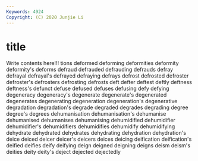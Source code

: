 ```yaml
---
Keywords: 4924
Copyright: (C) 2020 Junjie Li
---
```


# title

Write contents here!!!
tions 
deformed
deforming 
deformities 
deformity 
deformity's 
deforms 
defraud 
defrauded 
defrauding 
defrauds 
defray
defrayal 
defrayal's 
defrayed 
defraying 
defrays 
defrost 
defrosted 
defroster 
defroster's 
defrosters
defrosting 
defrosts 
deft 
defter 
deftest 
deftly 
deftness 
deftness's 
defunct 
defuse
defused 
defuses 
defusing 
defy 
defying 
degeneracy 
degeneracy's 
degenerate 
degenerate's 
degenerated
degenerates 
degenerating 
degeneration 
degeneration's 
degenerative 
degradation 
degradation's 
degrade 
degraded 
degrades
degrading 
degree 
degree's 
degrees 
dehumanisation 
dehumanisation's 
dehumanise 
dehumanised 
dehumanises 
dehumanising
dehumidified 
dehumidifier 
dehumidifier's 
dehumidifiers 
dehumidifies 
dehumidify 
dehumidifying 
dehydrate 
dehydrated 
dehydrates
dehydrating 
dehydration 
dehydration's 
deice 
deiced 
deicer 
deicer's 
deicers 
deices 
deicing
deification 
deification's 
deified 
deifies 
deify 
deifying 
deign 
deigned 
deigning 
deigns
deism 
deism's 
deities 
deity 
deity's 
deject 
dejected 
dejectedly 
